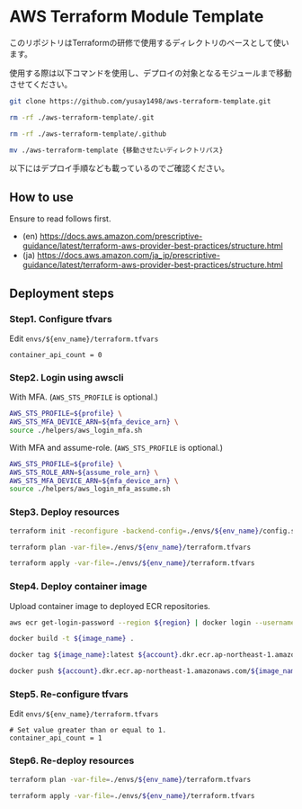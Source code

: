 AWS Terraform Module Template
================================================================================

このリポジトリはTerraformの研修で使用するディレクトリのベースとして使います。

使用する際は以下コマンドを使用し、デプロイの対象となるモジュールまで移動させてください。

```bash
git clone https://github.com/yusay1498/aws-terraform-template.git

rm -rf ./aws-terraform-template/.git

rm -rf ./aws-terraform-template/.github

mv ./aws-terraform-template {移動させたいディレクトリパス}
```

以下にはデプロイ手順なども載っているのでご確認ください。

How to use
--------------------------------------------------------------------------------

Ensure to read follows first.

- (en) https://docs.aws.amazon.com/prescriptive-guidance/latest/terraform-aws-provider-best-practices/structure.html
- (ja) https://docs.aws.amazon.com/ja_jp/prescriptive-guidance/latest/terraform-aws-provider-best-practices/structure.html


Deployment steps
--------------------------------------------------------------------------------

### Step1. Configure tfvars

Edit `envs/${env_name}/terraform.tfvars`

```
container_api_count = 0
```

### Step2. Login using awscli

With MFA. (`AWS_STS_PROFILE` is optional.)

```bash
AWS_STS_PROFILE=${profile} \
AWS_STS_MFA_DEVICE_ARN=${mfa_device_arn} \
source ./helpers/aws_login_mfa.sh
```

With MFA and assume-role. (`AWS_STS_PROFILE` is optional.)

```bash
AWS_STS_PROFILE=${profile} \
AWS_STS_ROLE_ARN=${assume_role_arn} \
AWS_STS_MFA_DEVICE_ARN=${mfa_device_arn} \
source ./helpers/aws_login_mfa_assume.sh
```

### Step3. Deploy resources

```bash
terraform init -reconfigure -backend-config=./envs/${env_name}/config.s3.tfbackend

terraform plan -var-file=./envs/${env_name}/terraform.tfvars

terraform apply -var-file=./envs/${env_name}/terraform.tfvars
```

### Step4. Deploy container image

Upload container image to deployed ECR repositories.

```bash
aws ecr get-login-password --region ${region} | docker login --username AWS --password-stdin ${account}.dkr.ecr.ap-northeast-1.amazonaws.com

docker build -t ${image_name} .

docker tag ${image_name}:latest ${account}.dkr.ecr.ap-northeast-1.amazonaws.com/${image_name}:latest

docker push ${account}.dkr.ecr.ap-northeast-1.amazonaws.com/${image_name}:latest
```

### Step5. Re-configure tfvars

Edit `envs/${env_name}/terraform.tfvars`

```
# Set value greater than or equal to 1.
container_api_count = 1
```

### Step6. Re-deploy resources

```bash
terraform plan -var-file=./envs/${env_name}/terraform.tfvars

terraform apply -var-file=./envs/${env_name}/terraform.tfvars
```
